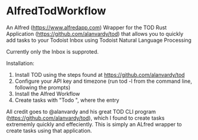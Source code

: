 # AlfredTodWorkflow
An Alfred (https://www.alfredapp.com) Wrapper for the TOD Rust Application (https://github.com/alanvardy/tod) that allows you to quickly add tasks to your Todoist Inbox using Todoist Natural Language Processing

Currently only the Inbox is supproted.

Installation:
1) Install TOD using the steps found at https://github.com/alanvardy/tod
2) Configure your API key and timezone (run tod -l from the command line, following the prompts)
3) Install the Alfred Workflow
4) Create tasks with "Todo <entry>", where the entry 

All credit goes to @alanvardy and his great TOD CLI program (https://github.com/alanvardy/tod), which I found to create tasks extrememly quickly and effeciently. This is simply an ALfred wrapper to create tasks using that application.
